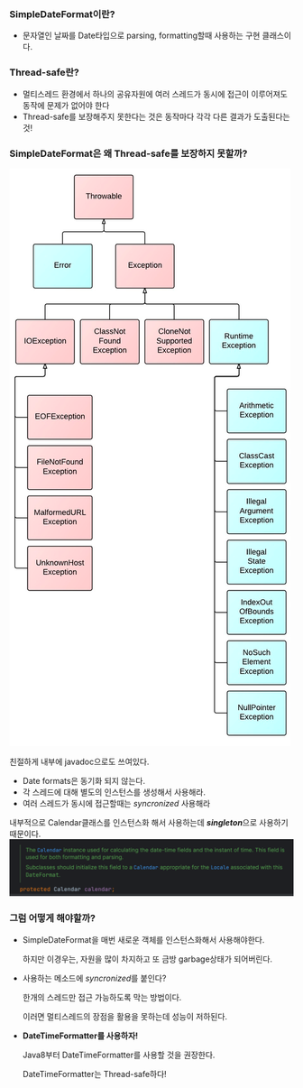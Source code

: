 ### SimpleDateFormat이란?

- 문자열인 날짜를 Date타입으로 parsing, formatting할때 사용하는 구현 클래스이다.

### Thread-safe란?

- 멀티스레드 환경에서 하나의 공유자원에 여러 스레드가 동시에 접근이 이루어져도 동작에 문제가 없어야 한다
- Thread-safe를 보장해주지 못한다는 것은 동작마다  각각 다른 결과가 도출된다는 것!

### SimpleDateFormat은 왜 Thread-safe를 보장하지 못할까?

![img_1.png](image%2Fimg_1.png)

친절하게 내부에 javadoc으로도 쓰여있다.

- Date formats은 동기화 되지 않는다.
- 각 스레드에 대해 별도의 인스턴스를 생성해서 사용해라.
- 여러 스레드가 동시에 접근할때는 *syncronized* 사용해라

내부적으로 Calendar클래스를 인스턴스화 해서 사용하는데 ***singleton***으로 사용하기 때문이다.
![img_2.png](image%2Fimg_2.png)

### 그럼 어떻게 해야할까?

- SimpleDateFormat을 매번 새로운 객체를 인스턴스화해서 사용해야한다.

  하지만 이경우는, 자원을 많이 차지하고 또 금방 garbage상태가 되어버린다.

- 사용하는 메소드에 *syncronized*를 붙인다?

  한개의 스레드만 접근 가능하도록 막는 방법이다.

  이러면 멀티스레드의 장점을 활용을 못하는데 성능이 저하된다.

- **DateTimeFormatter를 사용하자!**

  Java8부터 DateTimeFormatter를 사용할 것을 권장한다.

  DateTimeFormatter는 Thread-safe하다!